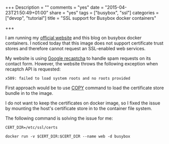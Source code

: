 +++
Description = ""
comments = "yes"
date = "2015-04-23T21:50:49+01:00"
share = "yes"
tags = ["busybox", "ssl"]
categories = ["devop", "tutorial"]
title = "SSL support for Busybox docker containers"

+++

I am running my [official website](http://www.ralch.com) and this blog on busybox
docker containers. I noticed today that this image does not support
certificate trust stores and therefore cannot request an SSL-enabled web services.

My website is using [Google recaptcha](https://www.google.com/recaptcha/intro/index.html)
to handle spam requests on its contact form. However, the website throws the following
exception when recaptch API is requested:

`x509: failed to load system roots and no roots provided`

First approach would be to use [COPY](https://docs.docker.com/reference/builder/#copy) 
command to load the certificate store bundle in to the image.

I do not want to keep the certificates on docker image, so I fixed the issue 
by mounting the host's certificate store in to the container file system.

The following command is solving the issue for me:

```
CERT_DIR=/etc/ssl/certs

docker run -v $CERT_DIR:$CERT_DIR --name web -d busybox
```


